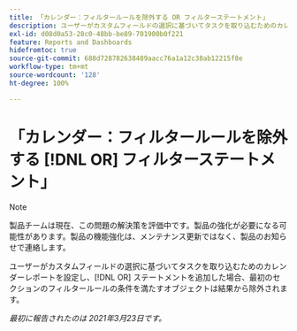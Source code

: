 ```yaml
---
title: 「カレンダー：フィルタールールを除外する OR フィルターステートメント」
description: ユーザーがカスタムフィールドの選択に基づいてタスクを取り込むためのカレンダーレポートを設定し、OR ステートメントを追加した場合、最初のセクションのフィルタールールの条件を満たすオブジェクトは結果から除外されます。
exl-id: d08d0a53-28c0-48bb-be89-701900b0f221
feature: Reports and Dashboards
hidefromtoc: true
source-git-commit: 688d728782638489aacc76a1a12c38ab12215f8e
workflow-type: tm+mt
source-wordcount: '128'
ht-degree: 100%

---
```


# 「カレンダー：フィルタールールを除外する [!DNL OR] フィルターステートメント」

>[!NOTE]
>
>製品チームは現在、この問題の解決策を評価中です。製品の強化が必要になる可能性があります。製品の機能強化は、メンテナンス更新ではなく、製品のお知らせで連絡します。

ユーザーがカスタムフィールドの選択に基づいてタスクを取り込むためのカレンダーレポートを設定し、[!DNL OR] ステートメントを追加した場合、最初のセクションのフィルタールールの条件を満たすオブジェクトは結果から除外されます。

_最初に報告されたのは 2021年3月23日です。_
